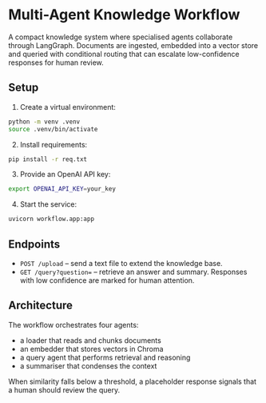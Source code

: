 # Multi-Agent Knowledge Workflow


A compact knowledge system where specialised agents collaborate through LangGraph. Documents are ingested, embedded into a vector store and queried with conditional routing that can escalate low-confidence responses for human review.

## Setup

1. Create a virtual environment:

```bash
python -m venv .venv
source .venv/bin/activate
```

2. Install requirements:

```bash
pip install -r req.txt
```

3. Provide an OpenAI API key:

```bash
export OPENAI_API_KEY=your_key
```

4. Start the service:

```bash
uvicorn workflow.app:app
```

## Endpoints

- `POST /upload` – send a text file to extend the knowledge base.
- `GET /query?question=` – retrieve an answer and summary. Responses with low confidence are marked for human attention.

## Architecture

The workflow orchestrates four agents:

- a loader that reads and chunks documents
- an embedder that stores vectors in Chroma
- a query agent that performs retrieval and reasoning
- a summariser that condenses the context

When similarity falls below a threshold, a placeholder response signals that a human should review the query.

